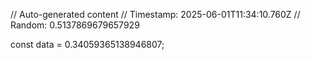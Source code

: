 // Auto-generated content
// Timestamp: 2025-06-01T11:34:10.760Z
// Random: 0.5137869679657929

const data = 0.34059365138946807;